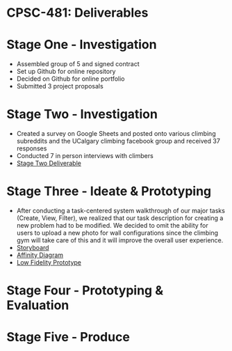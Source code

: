 # CPSC-481: Deliverables

# Stage One - Investigation
- Assembled group of 5 and signed contract
- Set up Github for online repository
- Decided on Github for online portfolio
- Submitted 3 project proposals

# Stage Two - Investigation
- Created a survey on Google Sheets and posted onto various climbing subreddits and the UCalgary climbing facebook group and received 37 responses 
- Conducted 7 in person interviews with climbers
- <a href="https://jeffshen18.github.io/CPSC-481-Fall-2019/stage2Setter%20(1).pdf" target="_blank"> Stage Two Deliverable </a>


# Stage Three - Ideate & Prototyping
- After conducting a task-centered system walkthrough of our major tasks (Create, View, Filter), we realized that our task description for creating a new problem had to be modified. We decided to omit the ability for users to upload a new photo for wall configurations since the climbing gym will take care of this and it will improve the overall user experience. 
- <a href="https://jeffshen18.github.io/CPSC-481-Fall-2019/Storyboard.jpg" target="_blank"> Storyboard </a>
- <a href="https://jeffshen18.github.io/CPSC-481-Fall-2019/Affinity_Diagram.jpg" target="_blank"> Affinity Diagram </a>
- <a href="https://jeffshen18.github.io/CPSC-481-Fall-2019/lowfidelityprototype.pdf" target="_blank"> Low Fidelity Prototype </a>

# Stage Four - Prototyping & Evaluation
# Stage Five - Produce
